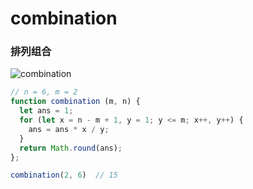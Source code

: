 # combination
### 排列组合

<img :src="$withBase('/combination.png')" alt="combination">

```js
// n = 6, m = 2
function combination (m, n) {
  let ans = 1;
  for (let x = n - m + 1, y = 1; y <= m; x++, y++) {
    ans = ans * x / y;
  }
  return Math.round(ans);
};

combination(2, 6)  // 15
```